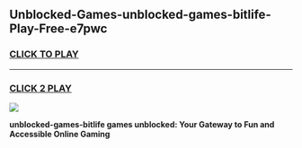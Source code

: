 
## Unblocked-Games-unblocked-games-bitlife-Play-Free-e7pwc
<h3>
<a href="https://premium76.site?title=unblocked-games-bitlife&ref=22A">CLICK TO PLAY</a></h3>
<hr>

<h3>
<a href="https://premium76.site?title=unblocked-games-bitlife&ref=22A">CLICK 2 PLAY</a>
  
</h3>

<a href="https://premium76.site?title=unblocked-games-bitlife&ref=22A"><img src="https://clearcache.store/games.png"></a>


**unblocked-games-bitlife games unblocked: Your Gateway to Fun and Accessible Online Gaming**
